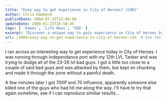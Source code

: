 ```yaml
---
title: "Easy way to get experience in City of Heroes? (COH)"
author: Chris Hammond
publishDate: 2004-07-25T22:00:00
updateDate: 2008-01-23T16:50:45
tags: [ 'Games', 'Life News', 'SEO' ]
excerpt: "Discover a unique way to gain experience in City of Heroes by maneuvering through higher-level opponents and earning rewards for others' defeats."
url: /2004/easy-way-to-get-experience-in-city-of-heroes-coh  # Use the generated URL with year
---
```

<P>I ran across an interesting way to get experience today in City of Heroes. I was running through independance port with my 12th LVL Tanker and was trying to dodge all of the 23-26 lvl bad guys. I got a little too close to a couple of said bad guys and was attacked by them, but kept on chucking and made it through the zone without a painful death.</P> <P>A few minutes later I got 70XP and 70 influence, apparently someone else killed one of the guys who had hit me along the way. I'll have to try that again sometime, see if I can reproduce similiar results...</P>

